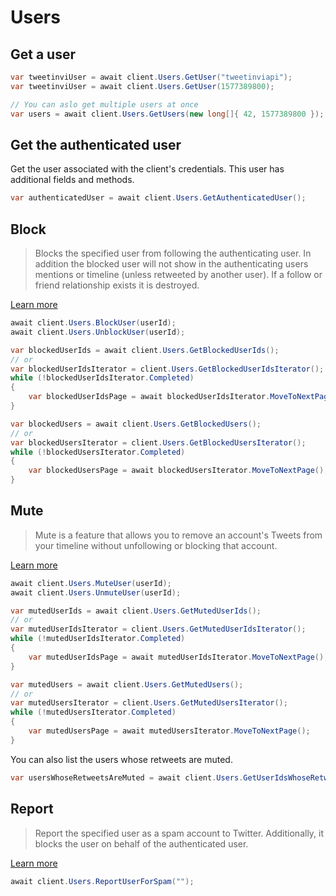 # Users

## Get a user

``` c#
var tweetinviUser = await client.Users.GetUser("tweetinviapi");
var tweetinviUser = await client.Users.GetUser(1577389800);

// You can aslo get multiple users at once
var users = await client.Users.GetUsers(new long[]{ 42, 1577389800 });
```

## Get the authenticated user

Get the user associated with the client's credentials. This user has additional fields and methods.

``` c#
var authenticatedUser = await client.Users.GetAuthenticatedUser();
```

## Block

> Blocks the specified user from following the authenticating user. In addition the blocked user will not show in the authenticating users mentions or timeline (unless retweeted by another user). If a follow or friend relationship exists it is destroyed.

[Learn more](https://help.twitter.com/en/using-twitter/blocking-and-unblocking-accounts)

``` c#
await client.Users.BlockUser(userId);
await client.Users.UnblockUser(userId);
```

``` c#
var blockedUserIds = await client.Users.GetBlockedUserIds();
// or
var blockedUserIdsIterator = client.Users.GetBlockedUserIdsIterator();
while (!blockedUserIdsIterator.Completed)
{
    var blockedUserIdsPage = await blockedUserIdsIterator.MoveToNextPage();
}

var blockedUsers = await client.Users.GetBlockedUsers();
// or
var blockedUsersIterator = client.Users.GetBlockedUsersIterator();
while (!blockedUsersIterator.Completed)
{
    var blockedUsersPage = await blockedUsersIterator.MoveToNextPage();
}
```

## Mute

> Mute is a feature that allows you to remove an account's Tweets from your timeline without unfollowing or blocking that account.

[Learn more](https://help.twitter.com/en/using-twitter/twitter-mute)

``` c#
await client.Users.MuteUser(userId);
await client.Users.UnmuteUser(userId);
```

``` c#
var mutedUserIds = await client.Users.GetMutedUserIds();
// or
var mutedUserIdsIterator = client.Users.GetMutedUserIdsIterator();
while (!mutedUserIdsIterator.Completed)
{
    var mutedUserIdsPage = await mutedUserIdsIterator.MoveToNextPage();
}

var mutedUsers = await client.Users.GetMutedUsers();
// or
var mutedUsersIterator = client.Users.GetMutedUsersIterator();
while (!mutedUsersIterator.Completed)
{
    var mutedUsersPage = await mutedUsersIterator.MoveToNextPage();
}
```

You can also list the users whose retweets are muted.

``` c#
var usersWhoseRetweetsAreMuted = await client.Users.GetUserIdsWhoseRetweetsAreMuted();
```

## Report

> Report the specified user as a spam account to Twitter. Additionally, it blocks the user on behalf of the authenticated user.

[Learn more](https://developer.twitter.com/en/docs/accounts-and-users/mute-block-report-users/api-reference/post-users-report_spam)

``` c#
await client.Users.ReportUserForSpam("");
```